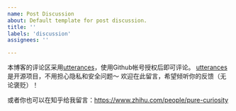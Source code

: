 ```yaml
---
name: Post Discussion
about: Default template for post discussion.
title: ''
labels: 'discussion'
assignees: ''

---
```


本博客的评论区采用[utterances](https://utteranc.es/)，使用Github帐号授权后即可评论。
[utterances](https://utteranc.es/)是开源项目，不用担心隐私和安全问题～
欢迎在此留言，希望倾听你的反馈（无论褒贬）！

或者你也可以在知乎给我留言：https://www.zhihu.com/people/pure-curiosity